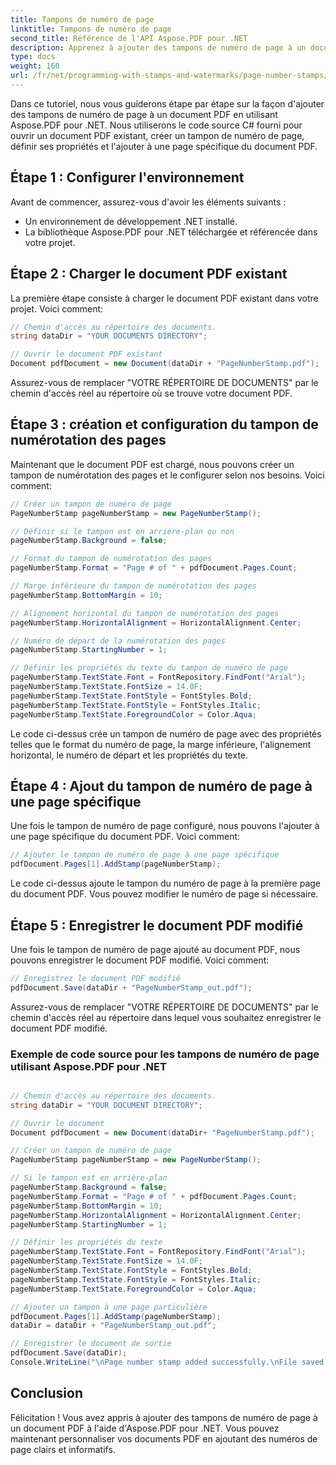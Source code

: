 ```yaml
---
title: Tampons de numéro de page
linktitle: Tampons de numéro de page
second_title: Référence de l'API Aspose.PDF pour .NET
description: Apprenez à ajouter des tampons de numéro de page à un document PDF avec Aspose.PDF pour .NET.
type: docs
weight: 160
url: /fr/net/programming-with-stamps-and-watermarks/page-number-stamps/
---
```

Dans ce tutoriel, nous vous guiderons étape par étape sur la façon d'ajouter des tampons de numéro de page à un document PDF en utilisant Aspose.PDF pour .NET. Nous utiliserons le code source C# fourni pour ouvrir un document PDF existant, créer un tampon de numéro de page, définir ses propriétés et l'ajouter à une page spécifique du document PDF.

## Étape 1 : Configurer l'environnement

Avant de commencer, assurez-vous d'avoir les éléments suivants :

- Un environnement de développement .NET installé.
- La bibliothèque Aspose.PDF pour .NET téléchargée et référencée dans votre projet.

## Étape 2 : Charger le document PDF existant

La première étape consiste à charger le document PDF existant dans votre projet. Voici comment:

```csharp
// Chemin d'accès au répertoire des documents.
string dataDir = "YOUR DOCUMENTS DIRECTORY";

// Ouvrir le document PDF existant
Document pdfDocument = new Document(dataDir + "PageNumberStamp.pdf");
```

Assurez-vous de remplacer "VOTRE RÉPERTOIRE DE DOCUMENTS" par le chemin d'accès réel au répertoire où se trouve votre document PDF.

## Étape 3 : création et configuration du tampon de numérotation des pages

Maintenant que le document PDF est chargé, nous pouvons créer un tampon de numérotation des pages et le configurer selon nos besoins. Voici comment:

```csharp
// Créer un tampon de numéro de page
PageNumberStamp pageNumberStamp = new PageNumberStamp();

// Définir si le tampon est en arrière-plan ou non
pageNumberStamp.Background = false;

// Format du tampon de numérotation des pages
pageNumberStamp.Format = "Page # of " + pdfDocument.Pages.Count;

// Marge inférieure du tampon de numérotation des pages
pageNumberStamp.BottomMargin = 10;

// Alignement horizontal du tampon de numérotation des pages
pageNumberStamp.HorizontalAlignment = HorizontalAlignment.Center;

// Numéro de départ de la numérotation des pages
pageNumberStamp.StartingNumber = 1;

// Définir les propriétés du texte du tampon de numéro de page
pageNumberStamp.TextState.Font = FontRepository.FindFont("Arial");
pageNumberStamp.TextState.FontSize = 14.0F;
pageNumberStamp.TextState.FontStyle = FontStyles.Bold;
pageNumberStamp.TextState.FontStyle = FontStyles.Italic;
pageNumberStamp.TextState.ForegroundColor = Color.Aqua;
```

Le code ci-dessus crée un tampon de numéro de page avec des propriétés telles que le format du numéro de page, la marge inférieure, l'alignement horizontal, le numéro de départ et les propriétés du texte.

## Étape 4 : Ajout du tampon de numéro de page à une page spécifique

Une fois le tampon de numéro de page configuré, nous pouvons l'ajouter à une page spécifique du document PDF. Voici comment:

```csharp
// Ajouter le tampon de numéro de page à une page spécifique
pdfDocument.Pages[1].AddStamp(pageNumberStamp);
```

Le code ci-dessus ajoute le tampon du numéro de page à la première page du document PDF. Vous pouvez modifier le numéro de page si nécessaire.

## Étape 5 : Enregistrer le document PDF modifié

Une fois le tampon de numéro de page ajouté au document PDF, nous pouvons enregistrer le document PDF modifié. Voici comment:

```csharp
// Enregistrez le document PDF modifié
pdfDocument.Save(dataDir + "PageNumberStamp_out.pdf");
```

Assurez-vous de remplacer "VOTRE RÉPERTOIRE DE DOCUMENTS" par le chemin d'accès réel au répertoire dans lequel vous souhaitez enregistrer le document PDF modifié.

### Exemple de code source pour les tampons de numéro de page utilisant Aspose.PDF pour .NET 
```csharp

// Chemin d'accès au répertoire des documents.
string dataDir = "YOUR DOCUMENT DIRECTORY";

// Ouvrir le document
Document pdfDocument = new Document(dataDir+ "PageNumberStamp.pdf");

// Créer un tampon de numéro de page
PageNumberStamp pageNumberStamp = new PageNumberStamp();

// Si le tampon est en arrière-plan
pageNumberStamp.Background = false;
pageNumberStamp.Format = "Page # of " + pdfDocument.Pages.Count;
pageNumberStamp.BottomMargin = 10;
pageNumberStamp.HorizontalAlignment = HorizontalAlignment.Center;
pageNumberStamp.StartingNumber = 1;

// Définir les propriétés du texte
pageNumberStamp.TextState.Font = FontRepository.FindFont("Arial");
pageNumberStamp.TextState.FontSize = 14.0F;
pageNumberStamp.TextState.FontStyle = FontStyles.Bold;
pageNumberStamp.TextState.FontStyle = FontStyles.Italic;
pageNumberStamp.TextState.ForegroundColor = Color.Aqua;

// Ajouter un tampon à une page particulière
pdfDocument.Pages[1].AddStamp(pageNumberStamp);
dataDir = dataDir + "PageNumberStamp_out.pdf";

// Enregistrer le document de sortie
pdfDocument.Save(dataDir);
Console.WriteLine("\nPage number stamp added successfully.\nFile saved at " + dataDir);

```

## Conclusion

Félicitation ! Vous avez appris à ajouter des tampons de numéro de page à un document PDF à l'aide d'Aspose.PDF pour .NET. Vous pouvez maintenant personnaliser vos documents PDF en ajoutant des numéros de page clairs et informatifs.
